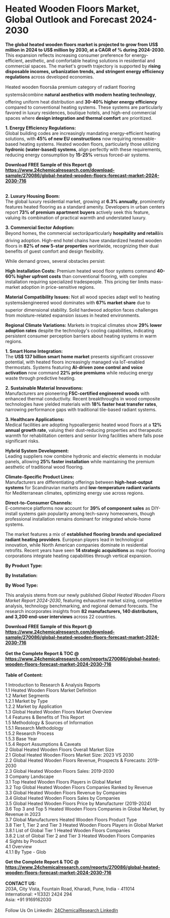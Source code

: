 <h1>Heated Wooden Floors Market, Global Outlook and Forecast 2024-2030</h1><p><strong>The global heated wooden floors market is projected to grow from US$ million in 2024 to US$ million by 2030, at a CAGR of % during 2024-2030.</strong> This expansion reflects increasing consumer preference for energy-efficient, aesthetic, and comfortable heating solutions in residential and commercial spaces. The market's growth trajectory is supported by <strong>rising disposable incomes, urbanization trends, and stringent energy efficiency regulations</strong> across developed economies.</p><p>Heated wooden floorsâa premium category of radiant flooring systemsâcombine <strong>natural aesthetics with modern heating technology</strong>, offering uniform heat distribution and <strong>30-40% higher energy efficiency</strong> compared to conventional heating systems. These systems are particularly favored in luxury residences, boutique hotels, and high-end commercial spaces where <strong>design integration and thermal comfort</strong> are prioritized.</p><p><strong>1. Energy Efficiency Regulations:</strong><br>
Global building codes are increasingly mandating energy-efficient heating solutions, with <strong>45% of new EU constructions</strong> now requiring renewable-based heating systems. Heated wooden floors, particularly those utilizing <strong>hydronic (water-based) systems</strong>, align perfectly with these requirements, reducing energy consumption by <strong>15-25%</strong> versus forced-air systems.</p><div><b>Download FREE Sample of this Report @ 
            <a href="https://www.24chemicalresearch.com/download-sample/270086/global-heated-wooden-floors-forecast-market-2024-2030-716">
            https://www.24chemicalresearch.com/download-sample/270086/global-heated-wooden-floors-forecast-market-2024-2030-716</a></b></div><br><p><strong>2. Luxury Housing Boom:</strong><br>
The global luxury residential market, growing at <strong>6.3% annually</strong>, prominently features heated flooring as a standard amenity. Developers in urban centers report <strong>73% of premium apartment buyers</strong> actively seek this feature, valuing its combination of practical warmth and understated luxury.</p><p><strong>3. Commercial Sector Adoption:</strong><br>
Beyond homes, the commercial sectorâparticularly <strong>hospitality and retail</strong>âis driving adoption. High-end hotel chains have standardized heated wooden floors in <strong>82% of new 5-star properties</strong> worldwide, recognizing their dual benefits of guest comfort and design flexibility.</p><p>While demand grows, several obstacles persist:</p><p><strong>High Installation Costs:</strong> Premium heated wood floor systems command <strong>40-60% higher upfront costs</strong> than conventional flooring, with complex installation requiring specialized tradespeople. This pricing tier limits mass-market adoption in price-sensitive regions.</p><p><strong>Material Compatibility Issues:</strong> Not all wood species adapt well to heating systemsâengineered wood dominates with <strong>67% market share</strong> due to superior dimensional stability. Solid hardwood adoption faces challenges from moisture-related expansion issues in heated environments.</p><p><strong>Regional Climate Variations:</strong> Markets in tropical climates show <strong>29% lower adoption rates</strong> despite the technology's cooling capabilities, indicating persistent consumer perception barriers about heating systems in warm regions.</p><p><strong>1. Smart Home Integration:</strong><br>
The <strong>US$ 137 billion smart home market</strong> presents significant crossover potential, with heated floors increasingly managed via IoT-enabled thermostats. Systems featuring <strong>AI-driven zone control and voice activation</strong> now command <strong>22% price premiums</strong> while reducing energy waste through predictive heating.</p><p><strong>2. Sustainable Material Innovations:</strong><br>
Manufacturers are pioneering <strong>FSC-certified engineered woods</strong> with enhanced thermal conductivity. Recent breakthroughs in wood composite technologies have yielded materials with <strong>18% faster heat transfer rates</strong>, narrowing performance gaps with traditional tile-based radiant systems.</p><p><strong>3. Healthcare Applications:</strong><br>
Medical facilities are adopting hypoallergenic heated wood floors at a <strong>12% annual growth rate</strong>, valuing their dust-reducing properties and therapeutic warmth for rehabilitation centers and senior living facilities where falls pose significant risks.</p><p><strong>Hybrid System Development:</strong><br>
    Leading suppliers now combine hydronic and electric elements in modular panels, allowing <strong>25% faster installation</strong> while maintaining the premium aesthetic of traditional wood flooring.</p><p><strong>Climate-Specific Product Lines:</strong><br>
    Manufacturers are differentiating offerings between <strong>high-heat-output systems</strong> for Scandinavian markets and <strong>low-temperature radiant variants</strong> for Mediterranean climates, optimizing energy use across regions.</p><p><strong>Direct-to-Consumer Channels:</strong><br>
    E-commerce platforms now account for <strong>39% of component sales</strong> as DIY-install systems gain popularity among tech-savvy homeowners, though professional installation remains dominant for integrated whole-home systems.</p><p>The market features a mix of <strong>established flooring brands and specialized radiant heating providers</strong>. European players lead in technological innovation, while North American companies dominate in residential retrofits. Recent years have seen <strong>14 strategic acquisitions</strong> as major flooring corporations integrate heating capabilities through vertical expansion.</p><p><strong>By Product Type:</strong></p><p><strong>By Installation:</strong></p><p><strong>By Wood Type:</strong></p><p>This analysis stems from our newly published <em>Global Heated Wooden Floors Market Report 2024-2030</em>, featuring exhaustive market sizing, competitive analysis, technology benchmarking, and regional demand forecasts. The research incorporates insights from <strong>82 manufacturers, 140 distributors, and 3,200 end-user interviews</strong> across 22 countries.</p><div><b>Download FREE Sample of this Report @ 
            <a href="https://www.24chemicalresearch.com/download-sample/270086/global-heated-wooden-floors-forecast-market-2024-2030-716">
            https://www.24chemicalresearch.com/download-sample/270086/global-heated-wooden-floors-forecast-market-2024-2030-716</a></b></div><br><div><b>Get the Complete Report & TOC @ 
            <a href="https://www.24chemicalresearch.com/reports/270086/global-heated-wooden-floors-forecast-market-2024-2030-716">
            https://www.24chemicalresearch.com/reports/270086/global-heated-wooden-floors-forecast-market-2024-2030-716</a></b></div><br>
            <b>Table of Content:</b><p>1 Introduction to Research & Analysis Reports<br />
    1.1 Heated Wooden Floors Market Definition<br />
    1.2 Market Segments<br />
        1.2.1 Market by Type<br />
        1.2.2 Market by Application<br />
    1.3 Global Heated Wooden Floors Market Overview<br />
    1.4 Features & Benefits of This Report<br />
    1.5 Methodology & Sources of Information<br />
        1.5.1 Research Methodology<br />
        1.5.2 Research Process<br />
        1.5.3 Base Year<br />
        1.5.4 Report Assumptions & Caveats<br />
2 Global Heated Wooden Floors Overall Market Size<br />
    2.1 Global Heated Wooden Floors Market Size: 2023 VS 2030<br />
    2.2 Global Heated Wooden Floors Revenue, Prospects & Forecasts: 2019-2030<br />
    2.3 Global Heated Wooden Floors Sales: 2019-2030<br />
3 Company Landscape<br />
    3.1 Top Heated Wooden Floors Players in Global Market<br />
    3.2 Top Global Heated Wooden Floors Companies Ranked by Revenue<br />
    3.3 Global Heated Wooden Floors Revenue by Companies<br />
    3.4 Global Heated Wooden Floors Sales by Companies<br />
    3.5 Global Heated Wooden Floors Price by Manufacturer (2019-2024)<br />
    3.6 Top 3 and Top 5 Heated Wooden Floors Companies in Global Market, by Revenue in 2023<br />
    3.7 Global Manufacturers Heated Wooden Floors Product Type<br />
    3.8 Tier 1, Tier 2 and Tier 3 Heated Wooden Floors Players in Global Market<br />
        3.8.1 List of Global Tier 1 Heated Wooden Floors Companies<br />
        3.8.2 List of Global Tier 2 and Tier 3 Heated Wooden Floors Companies<br />
4 Sights by Product<br />
    4.1 Overview<br />
        4.1.1 By Type - Glob</p><div><b>Get the Complete Report & TOC @ 
            <a href="https://www.24chemicalresearch.com/reports/270086/global-heated-wooden-floors-forecast-market-2024-2030-716">
            https://www.24chemicalresearch.com/reports/270086/global-heated-wooden-floors-forecast-market-2024-2030-716</a></b></div><br><b>CONTACT US:</b><br>
            203A, City Vista, Fountain Road, Kharadi, Pune, India - 411014<br>
            International: +1(332) 2424 294<br>
            Asia: +91 9169162030 <br><br>
            Follow Us On LinkedIn: <a href="https://www.linkedin.com/company/24chemicalresearch/">24ChemicalResearch LinkedIn</a>